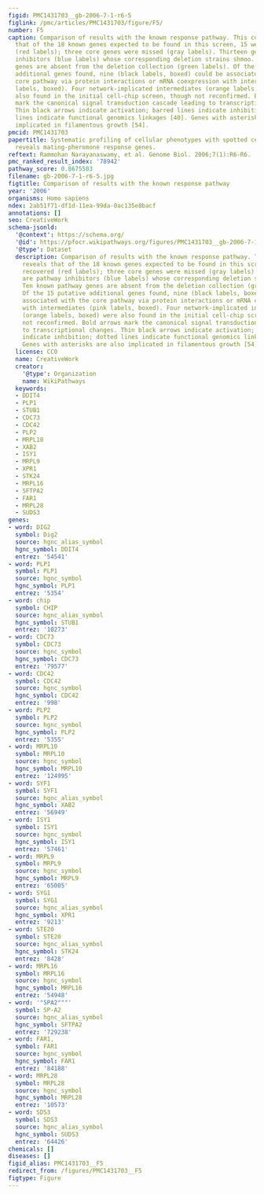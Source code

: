 ```yaml
---
figid: PMC1431703__gb-2006-7-1-r6-5
figlink: /pmc/articles/PMC1431703/figure/F5/
number: F5
caption: Comparison of results with the known response pathway. This comparison reveals
  that of the 18 known genes expected to be found in this screen, 15 were recovered
  (red labels); three core genes were missed (gray labels). Thirteen genes are pathway
  inhibitors (blue labels) whose corresponding deletion strains shmoo. Ten known pathway
  genes are absent from the deletion collection (green labels). Of the 15 putative
  additional genes found, nine (black labels, boxed) could be associated with the
  core pathway via protein interactions or mRNA coexpression with intermediates (pink
  labels, boxed). Four network-implicated intermediates (orange labels, boxed) were
  also found in the initial cell-chip screen, though not reconfirmed. Bold arrows
  mark the canonical signal transduction cascade leading to transcriptional changes.
  Thin black arrows indicate activation; barred lines indicate inhibition; dotted
  lines indicate functional genomics linkages [40]. Genes with asterisks are also
  implicated in filamentous growth [54].
pmcid: PMC1431703
papertitle: Systematic profiling of cellular phenotypes with spotted cell microarrays
  reveals mating-pheromone response genes.
reftext: Rammohan Narayanaswamy, et al. Genome Biol. 2006;7(1):R6-R6.
pmc_ranked_result_index: '78942'
pathway_score: 0.8675503
filename: gb-2006-7-1-r6-5.jpg
figtitle: Comparison of results with the known response pathway
year: '2006'
organisms: Homo sapiens
ndex: 2ab51f71-df1d-11ea-99da-0ac135e8bacf
annotations: []
seo: CreativeWork
schema-jsonld:
  '@context': https://schema.org/
  '@id': https://pfocr.wikipathways.org/figures/PMC1431703__gb-2006-7-1-r6-5.html
  '@type': Dataset
  description: Comparison of results with the known response pathway. This comparison
    reveals that of the 18 known genes expected to be found in this screen, 15 were
    recovered (red labels); three core genes were missed (gray labels). Thirteen genes
    are pathway inhibitors (blue labels) whose corresponding deletion strains shmoo.
    Ten known pathway genes are absent from the deletion collection (green labels).
    Of the 15 putative additional genes found, nine (black labels, boxed) could be
    associated with the core pathway via protein interactions or mRNA coexpression
    with intermediates (pink labels, boxed). Four network-implicated intermediates
    (orange labels, boxed) were also found in the initial cell-chip screen, though
    not reconfirmed. Bold arrows mark the canonical signal transduction cascade leading
    to transcriptional changes. Thin black arrows indicate activation; barred lines
    indicate inhibition; dotted lines indicate functional genomics linkages [40].
    Genes with asterisks are also implicated in filamentous growth [54].
  license: CC0
  name: CreativeWork
  creator:
    '@type': Organization
    name: WikiPathways
  keywords:
  - DDIT4
  - PLP1
  - STUB1
  - CDC73
  - CDC42
  - PLP2
  - MRPL10
  - XAB2
  - ISY1
  - MRPL9
  - XPR1
  - STK24
  - MRPL16
  - SFTPA2
  - FAR1
  - MRPL28
  - SUDS3
genes:
- word: DIG2
  symbol: Dig2
  source: hgnc_alias_symbol
  hgnc_symbol: DDIT4
  entrez: '54541'
- word: PLP1
  symbol: PLP1
  source: hgnc_symbol
  hgnc_symbol: PLP1
  entrez: '5354'
- word: chip
  symbol: CHIP
  source: hgnc_alias_symbol
  hgnc_symbol: STUB1
  entrez: '10273'
- word: CDC73
  symbol: CDC73
  source: hgnc_symbol
  hgnc_symbol: CDC73
  entrez: '79577'
- word: CDC42
  symbol: CDC42
  source: hgnc_symbol
  hgnc_symbol: CDC42
  entrez: '998'
- word: PLP2
  symbol: PLP2
  source: hgnc_symbol
  hgnc_symbol: PLP2
  entrez: '5355'
- word: MRPL10
  symbol: MRPL10
  source: hgnc_symbol
  hgnc_symbol: MRPL10
  entrez: '124995'
- word: SYF1
  symbol: SYF1
  source: hgnc_alias_symbol
  hgnc_symbol: XAB2
  entrez: '56949'
- word: ISY1
  symbol: ISY1
  source: hgnc_symbol
  hgnc_symbol: ISY1
  entrez: '57461'
- word: MRPL9
  symbol: MRPL9
  source: hgnc_symbol
  hgnc_symbol: MRPL9
  entrez: '65005'
- word: SYG1
  symbol: SYG1
  source: hgnc_alias_symbol
  hgnc_symbol: XPR1
  entrez: '9213'
- word: STE20
  symbol: STE20
  source: hgnc_alias_symbol
  hgnc_symbol: STK24
  entrez: '8428'
- word: MRPL16
  symbol: MRPL16
  source: hgnc_symbol
  hgnc_symbol: MRPL16
  entrez: '54948'
- word: '"SPA2"""'
  symbol: SP-A2
  source: hgnc_alias_symbol
  hgnc_symbol: SFTPA2
  entrez: '729238'
- word: FAR1,
  symbol: FAR1
  source: hgnc_symbol
  hgnc_symbol: FAR1
  entrez: '84188'
- word: MRPL28
  symbol: MRPL28
  source: hgnc_symbol
  hgnc_symbol: MRPL28
  entrez: '10573'
- word: SDS3
  symbol: SDS3
  source: hgnc_alias_symbol
  hgnc_symbol: SUDS3
  entrez: '64426'
chemicals: []
diseases: []
figid_alias: PMC1431703__F5
redirect_from: /figures/PMC1431703__F5
figtype: Figure
---
```

